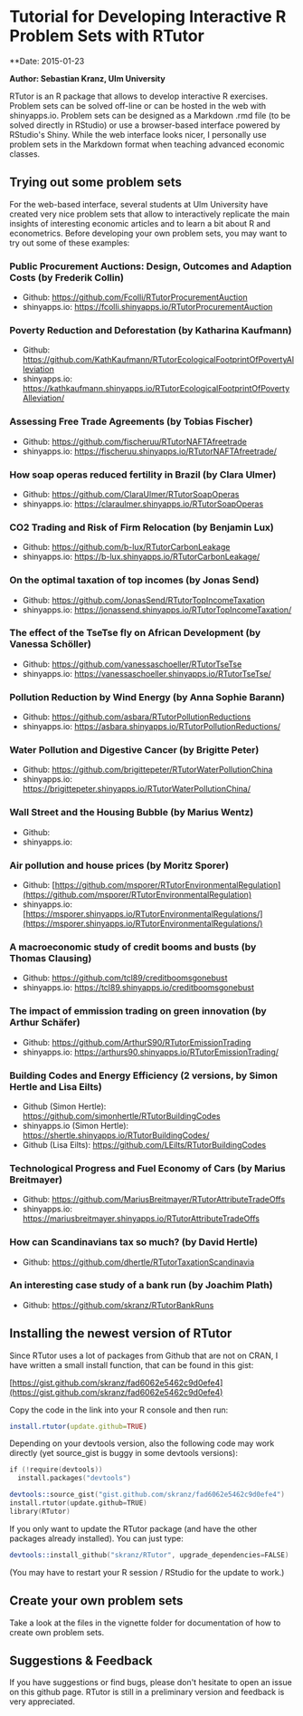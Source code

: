 # Tutorial for Developing Interactive R Problem Sets with RTutor

**Date: 2015-01-23

**Author: Sebastian Kranz, Ulm University** 

RTutor is an R package that allows to develop interactive R exercises. Problem sets can be solved off-line or can be hosted in the web with shinyapps.io. Problem sets can be designed as a Markdown  .rmd file (to be solved directly in RStudio) or use a browser-based interface powered by RStudio's Shiny. While the web interface looks nicer, I personally use problem sets in the Markdown format when teaching advanced economic classes.

## Trying out some problem sets

For the web-based interface, several students at Ulm University have created very nice problem sets that allow to interactively replicate the main insights of interesting economic articles and to learn a bit about R and econometrics. Before developing your own problem sets, you may want to try out some of these examples:

### Public Procurement Auctions: Design, Outcomes and Adaption Costs (by Frederik Collin)
  - Github: https://github.com/Fcolli/RTutorProcurementAuction
  - shinyapps.io: https://fcolli.shinyapps.io/RTutorProcurementAuction

### Poverty Reduction and Deforestation (by Katharina Kaufmann)
  - Github: https://github.com/KathKaufmann/RTutorEcologicalFootprintOfPovertyAlleviation
  - shinyapps.io: https://kathkaufmann.shinyapps.io/RTutorEcologicalFootprintOfPovertyAlleviation/

### Assessing Free Trade Agreements (by Tobias Fischer)
  - Github: https://github.com/fischeruu/RTutorNAFTAfreetrade
  - shinyapps.io: https://fischeruu.shinyapps.io/RTutorNAFTAfreetrade/

### How soap operas reduced fertility in Brazil (by Clara Ulmer)
  - Github: https://github.com/ClaraUlmer/RTutorSoapOperas
  - shinyapps.io: https://claraulmer.shinyapps.io/RTutorSoapOperas

### CO2 Trading and Risk of Firm Relocation (by Benjamin Lux)
  - Github: https://github.com/b-lux/RTutorCarbonLeakage
  - shinyapps.io: https://b-lux.shinyapps.io/RTutorCarbonLeakage/

### On the optimal taxation of top incomes (by Jonas Send)
  - Github: https://github.com/JonasSend/RTutorTopIncomeTaxation
  - shinyapps.io: https://jonassend.shinyapps.io/RTutorTopIncomeTaxation/

### The effect of the TseTse fly on African Development (by Vanessa Schöller)
  - Github: https://github.com/vanessaschoeller/RTutorTseTse
  - shinyapps.io: https://vanessaschoeller.shinyapps.io/RTutorTseTse/

### Pollution Reduction by Wind Energy (by Anna Sophie Barann)
  - Github: https://github.com/asbara/RTutorPollutionReductions
  - shinyapps.io: https://asbara.shinyapps.io/RTutorPollutionReductions/

### Water Pollution and Digestive Cancer (by Brigitte Peter)
  - Github: https://github.com/brigittepeter/RTutorWaterPollutionChina
  - shinyapps.io: https://brigittepeter.shinyapps.io/RTutorWaterPollutionChina/

### Wall Street and the Housing Bubble (by Marius Wentz)
  - Github: 
  - shinyapps.io:
  
### Air pollution and house prices (by Moritz Sporer)
  - Github: [https://github.com/msporer/RTutorEnvironmentalRegulation](https://github.com/msporer/RTutorEnvironmentalRegulation)
  - shinyapps.io: [https://msporer.shinyapps.io/RTutorEnvironmentalRegulations/](https://msporer.shinyapps.io/RTutorEnvironmentalRegulations/)

### A macroeconomic study of credit booms and busts (by Thomas Clausing)
  - Github: https://github.com/tcl89/creditboomsgonebust
  - shinyapps.io: https://tcl89.shinyapps.io/creditboomsgonebust 

### The impact of emmission trading on green innovation (by Arthur Schäfer)
  - Github: https://github.com/ArthurS90/RTutorEmissionTrading
  - shinyapps.io: https://arthurs90.shinyapps.io/RTutorEmissionTrading/

### Building Codes and Energy Efficiency (2 versions, by Simon Hertle and Lisa Eilts)
  - Github (Simon Hertle): https://github.com/simonhertle/RTutorBuildingCodes
  - shinyapps.io (Simon Hertle): https://shertle.shinyapps.io/RTutorBuildingCodes/
  - Github (Lisa Eilts): https://github.com/LEilts/RTutorBuildingCodes

### Technological Progress and Fuel Economy of Cars (by Marius Breitmayer)
  - Github: https://github.com/MariusBreitmayer/RTutorAttributeTradeOffs
  - shinyapps.io: https://mariusbreitmayer.shinyapps.io/RTutorAttributeTradeOffs

### How can Scandinavians tax so much? (by David Hertle)
  - Github: https://github.com/dhertle/RTutorTaxationScandinavia
  
### An interesting case study of a bank run (by Joachim Plath)
  - Github: https://github.com/skranz/RTutorBankRuns
  

## Installing the newest version of RTutor

Since RTutor uses a lot of packages from Github that are not on CRAN, I have written a small install function, that can be found in this gist:

[https://gist.github.com/skranz/fad6062e5462c9d0efe4](https://gist.github.com/skranz/fad6062e5462c9d0efe4)

Copy the code in the link into your R console and then run:
```r
install.rtutor(update.github=TRUE)
```

Depending on your devtools version, also the following code may work directly (yet source_gist is buggy in some devtools versions):
```s
if (!require(devtools)) 
  install.packages("devtools")

devtools::source_gist("gist.github.com/skranz/fad6062e5462c9d0efe4")
install.rtutor(update.github=TRUE)
library(RTutor)
```

If you only want to update the RTutor package (and have the other packages already installed). You can just type:

```s
devtools::install_github("skranz/RTutor", upgrade_dependencies=FALSE)
```
(You may have to restart your R session / RStudio for the update to work.)

## Create your own problem sets

Take a look at the files in the vignette folder for documentation of how to create own problem sets.

## Suggestions & Feedback

If you have suggestions or find bugs, please don't hesitate to open an issue on this github page. RTutor is still in a preliminary version and feedback is very appreciated.